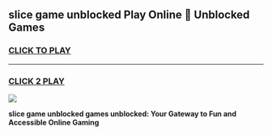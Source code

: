 
## slice game unblocked Play Online 👋 Unblocked Games
<h3>
<a href="https://premium.freeplayer.one?title=slice_game_unblocked&ref=19F">CLICK TO PLAY</a></h3>
<hr>

<h3>
<a href="https://premium.freeplayer.one?title=slice_game_unblocked&ref=19F">CLICK 2 PLAY</a>
  
</h3>

<a href="https://premium.freeplayer.one?title=slice_game_unblocked&ref=19F"><img src="https://clearcache.store/games.png"></a>


**slice game unblocked games unblocked: Your Gateway to Fun and Accessible Online Gaming**
